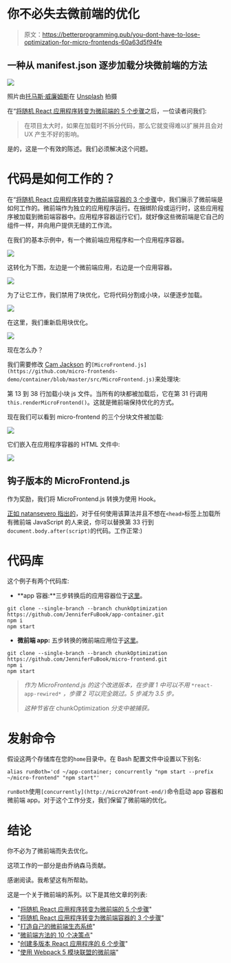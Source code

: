 # 你不必失去微前端的优化

> 原文：<https://betterprogramming.pub/you-dont-have-to-lose-optimization-for-micro-frontends-60a63d5f94fe>

## 一种从 manifest.json 逐步加载分块微前端的方法

![](img/14cc2e3fe4fcdd353efc959dd3e48495.png)

照片由[托马斯·威廉姆斯](https://unsplash.com/photos/p-_RJY6hN3E)在 [Unsplash](http://unsplash.com) 拍摄

在“[将随机 React 应用程序转变为微前端的 5 个步骤](https://medium.com/better-programming/5-steps-to-turn-a-random-react-application-into-a-micro-frontend-946718c147e7)之后，一位读者问我们:

> 在项目太大时，如果在加载时不拆分代码，那么它就变得难以扩展并且会对 UX 产生不好的影响。

是的，这是一个有效的陈述。我们必须解决这个问题。

# 代码是如何工作的？

在“[将随机 React 应用程序转变为微前端容器的 3 个步骤](https://medium.com/better-programming/3-steps-to-turn-a-random-react-application-into-a-micro-frontend-container-a80e33b6a066)中，我们展示了微前端是如何工作的。微前端作为独立的应用程序运行。在捆绑阶段或运行时，这些应用程序被加载到微前端容器中。应用程序容器运行它们，就好像这些微前端是它自己的组件一样，并向用户提供无缝的工作流。

在我们的基本示例中，有一个微前端应用程序和一个应用程序容器。

![](img/23e8b78c480b25e9e6dc1d7af4391fbf.png)

这转化为下图，左边是一个微前端应用，右边是一个应用容器。

![](img/50346e9d1d1b11aa8831b76bec07299b.png)

为了让它工作，我们禁用了块优化，它将代码分割成小块，以便逐步加载。

![](img/d59fa3bfa05f880756fc7321c0c9cb28.png)

在这里，我们重新启用块优化。

![](img/92e9c776fb180a9be6b7f7313732eb50.png)

现在怎么办？

我们需要修改 [Cam Jackson](https://camjackson.net/) 的`[MicroFrontend.js](https://github.com/micro-frontends-demo/container/blob/master/src/MicroFrontend.js)`来处理块:

第 13 到 38 行加载小块 js 文件。当所有的块都被加载后，它在第 31 行调用`this.renderMicroFrontend()`。这就是微前端保持优化的方式。

现在我们可以看到 micro-frontend 的三个分块文件被加载:

![](img/4c6e5f81505b5e06e8af60dd2c8a2226.png)

它们嵌入在应用程序容器的 HTML 文件中:

![](img/52f99b2067acaf6380de61b31776b042.png)

## 钩子版本的 MicroFrontend.js

作为奖励，我们将 MicroFrontend.js 转换为使用 Hook。

[正如 natansevero 指出的](https://gist.github.com/JenniferFuBook/0cd7d34548c76df1837988692880b54c#gistcomment-3350826)，对于任何使用该算法并且不想在`<head>`标签上加载所有微前端 JavaScript 的人来说，你可以替换第 33 行到`document.body.after(script)`的代码。工作正常:)

# 代码库

这个例子有两个代码库:

*   **app 容器:**三步转换后的应用容器位于[这里](https://github.com/JenniferFuBook/app-container)。

```
git clone --single-branch --branch chunkOptimization https://github.com/JenniferFuBook/app-container.git
npm i
npm start
```

*   **微前端 app:** 五步转换的微前端应用位于[这里](https://github.com/JenniferFuBook/micro-frontend)。

```
git clone --single-branch --branch chunkOptimization https://github.com/JenniferFuBook/micro-frontend.git
npm i
npm start
```

> *作为 MicroFrontend.js 的这个改进版本，在步骤 1 中可以不用* `*react-app-rewired*` *，步骤 2 可以完全跳过。5 步减为 3.5 步。*
> 
> *这种节省在* chunkOptimization *分支中被捕获。*

# 发射命令

假设这两个存储库在您的`home`目录中。在 Bash 配置文件中设置以下别名:

```
alias runBoth='cd ~/app-container; concurrently "npm start --prefix ~/micro-frontend" "npm start"'
```

`runBoth`使用`[concurrently](http://micro%20front-end/)`命令启动 app 容器和微前端 app。对于这个工作分支，我们保留了微前端的优化。

# 结论

你不必为了微前端而失去优化。

这项工作的一部分是由乔纳森马贡献。

感谢阅读。我希望这有所帮助。

这是一个关于微前端的系列。以下是其他文章的列表:

*   "[将随机 React 应用程序转变为微前端的 5 个步骤](https://medium.com/better-programming/5-steps-to-turn-a-random-react-application-into-a-micro-frontend-946718c147e7)"
*   "[将随机 React 应用程序转变为微前端容器的 3 个步骤](https://medium.com/better-programming/3-steps-to-turn-a-random-react-application-into-a-micro-frontend-container-a80e33b6a066)"
*   "[打造自己的微前端生态系统](https://medium.com/better-programming/build-your-own-micro-frontend-ecosystem-a05128c74f99)"
*   "[微前端方法的 10 个决策点](https://medium.com/better-programming/10-decision-points-for-micro-frontends-approach-4ebb4b59f40)"
*   "[创建多版本 React 应用程序的 6 个步骤](https://medium.com/better-programming/6-steps-to-create-a-multi-version-react-application-1c3e5b5df7e9)"
*   "[使用 Webpack 5 模块联盟的微前端](https://medium.com/better-programming/micro-frontends-using-webpack-5-module-federation-3b97ffb22a0d)"